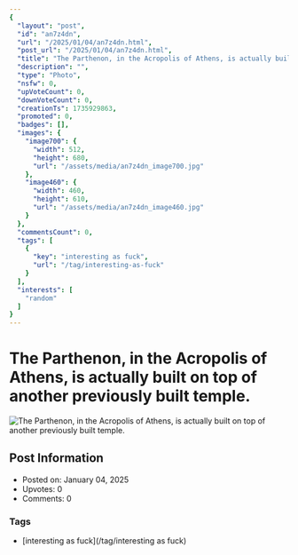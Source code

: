 ```yaml
---
{
  "layout": "post",
  "id": "an7z4dn",
  "url": "/2025/01/04/an7z4dn.html",
  "post_url": "/2025/01/04/an7z4dn.html",
  "title": "The Parthenon, in the Acropolis of Athens, is actually built on top of another previously built temple.",
  "description": "",
  "type": "Photo",
  "nsfw": 0,
  "upVoteCount": 0,
  "downVoteCount": 0,
  "creationTs": 1735929863,
  "promoted": 0,
  "badges": [],
  "images": {
    "image700": {
      "width": 512,
      "height": 680,
      "url": "/assets/media/an7z4dn_image700.jpg"
    },
    "image460": {
      "width": 460,
      "height": 610,
      "url": "/assets/media/an7z4dn_image460.jpg"
    }
  },
  "commentsCount": 0,
  "tags": [
    {
      "key": "interesting as fuck",
      "url": "/tag/interesting-as-fuck"
    }
  ],
  "interests": [
    "random"
  ]
}
---
```


# The Parthenon, in the Acropolis of Athens, is actually built on top of another previously built temple.

![The Parthenon, in the Acropolis of Athens, is actually built on top of another previously built temple.](/assets/media/an7z4dn_image700.jpg)

## Post Information

- Posted on: January 04, 2025
- Upvotes: 0
- Comments: 0

### Tags

- [interesting as fuck](/tag/interesting as fuck)
